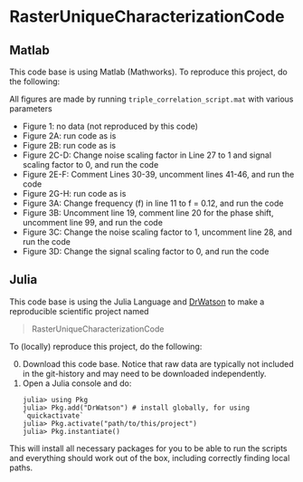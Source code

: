 # RasterUniqueCharacterizationCode

## Matlab

This code base is using Matlab (Mathworks). To reproduce this project, do the following: 

All figures are made by running `triple_correlation_script.mat` with various parameters

   - Figure 1: no data (not reproduced by this code)
   - Figure 2A: run code as is
   - Figure 2B: run code as is
   - Figure 2C-D: Change noise scaling factor in Line 27 to 1 and signal scaling factor to 0, and run the code
   - Figure 2E-F: Comment Lines 30-39, uncomment lines 41-46, and run the code
   - Figure 2G-H: run code as is
   - Figure 3A: Change frequency (f) in line 11 to f = 0.12, and run the code
   - Figure 3B: Uncomment line 19, comment line 20 for the phase shift, uncomment line 99, and run the code
   - Figure 3C: Change the noise scaling factor to 1, uncomment line 28, and run the code
   - Figure 3D: Change the signal scaling factor to 0, and run the code


## Julia

This code base is using the Julia Language and [DrWatson](https://juliadynamics.github.io/DrWatson.jl/stable/)
to make a reproducible scientific project named
> RasterUniqueCharacterizationCode

To (locally) reproduce this project, do the following:

0. Download this code base. Notice that raw data are typically not included in the
   git-history and may need to be downloaded independently.
1. Open a Julia console and do:
   ```
   julia> using Pkg
   julia> Pkg.add("DrWatson") # install globally, for using `quickactivate`
   julia> Pkg.activate("path/to/this/project")
   julia> Pkg.instantiate()
   ```

This will install all necessary packages for you to be able to run the scripts and
everything should work out of the box, including correctly finding local paths.
